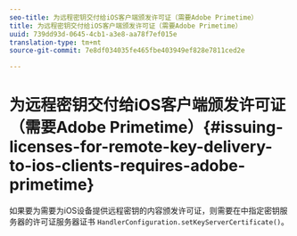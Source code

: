 ```yaml
---
seo-title: 为远程密钥交付给iOS客户端颁发许可证（需要Adobe Primetime）
title: 为远程密钥交付给iOS客户端颁发许可证（需要Adobe Primetime）
uuid: 739dd93d-0645-4cb1-a3e8-aa78f7ef015e
translation-type: tm+mt
source-git-commit: 7e8df034035fe465fbe403949ef828e7811ced2e

---
```



# 为远程密钥交付给iOS客户端颁发许可证（需要Adobe Primetime）{#issuing-licenses-for-remote-key-delivery-to-ios-clients-requires-adobe-primetime}

如果要为需要为iOS设备提供远程密钥的内容颁发许可证，则需要在中指定密钥服务器的许可证服务器证书 `HandlerConfiguration.setKeyServerCertificate()`。
